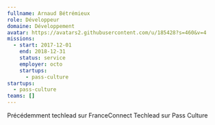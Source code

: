 ```yaml
---
fullname: Arnaud Bétrémieux
role: Développeur
domaine: Développement
avatar: https://avatars2.githubusercontent.com/u/185428?s=460&v=4
missions:
  - start: 2017-12-01
    end: 2018-12-31
    status: service
    employer: octo
    startups:
      - pass-culture
startups:
  - pass-culture
teams: []
---
```

Précédemment techlead sur FranceConnect Techlead sur Pass Culture